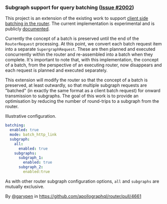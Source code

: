 ### Subgraph support for query batching ([Issue #2002](https://github.com/apollographql/router/issues/2002))

This project is an extension of the existing work to support [client side batching in the router](https://github.com/apollographql/router/issues/126). The current implementation is experimental and is publicly [documented](https://www.apollographql.com/docs/router/executing-operations/query-batching/).

Currently the concept of a batch is preserved until the end of the `RouterRequest` processing. At this point, we convert each batch request item into a separate `SupergraphRequest`. These are then planned and executed concurrently within the router and re-assembled into a batch when they complete. It's important to note that, with this implementation, the concept of a batch, from the perspective of an executing router, now disappears and each request is planned and executed separately.

This extension will modify the router so that the concept of a batch is preserved, at least outwardly, so that multiple subgraph requests are "batched" (in exactly the same format as a client batch request) for onward transmission to subgraphs. The goal of this work is to provide an optimisation by reducing the number of round-trips to a subgraph from the router.

Illustrative configuration.

```yaml
batching:
  enabled: true
  mode: batch_http_link
  subgraph:
    all:
      enabled: true
    subgraphs:
      subgraph_1:
        enabled: true
      subgraph_2:
        enabled:true
````

As with other router subgraph configuration options, `all` and `subgraphs` are mutually exclusive.

By [@garypen](https://github.com/garypen) in https://github.com/apollographql/router/pull/4661